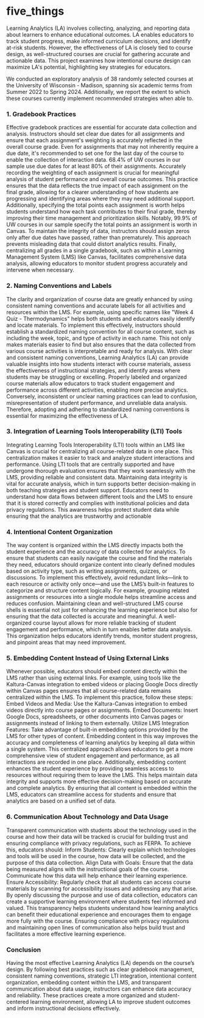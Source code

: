 # five_things

Learning Analytics (LA) involves collecting, analyzing, and reporting data about learners to enhance educational outcomes. LA enables educators to track student progress, make informed curriculum decisions, and identify at-risk students. However, the effectiveness of LA is closely tied to course design, as well-structured courses are crucial for gathering accurate and actionable data. This project examines how intentional course design can maximize LA's potential, highlighting key strategies for educators.

We conducted an exploratory analysis of 38 randomly selected courses at the University of Wisconsin - Madison, spanning six academic terms from Summer 2022 to Spring 2024. Additionally, we report the extent to which these courses currently implement recommended strategies when able to.

### 1. Gradebook Practices

Effective gradebook practices are essential for accurate data collection and analysis. Instructors should set clear due dates for all assignments and ensure that each assignment's weighting is accurately reflected in the overall course grade. Even for assignments that may not inherently require a due date, it's recommended to set one for the last day of the course to enable the collection of interaction data. 68.4% of UW courses in our sample use due dates for at least 80% of their assignments.
Accurately recording the weighting of each assignment is crucial for meaningful analysis of student performance and overall course outcomes. This practice ensures that the data reflects the true impact of each assignment on the final grade, allowing for a clearer understanding of how students are progressing and identifying areas where they may need additional support. Additionally, specifying the total points each assignment is worth helps students understand how each task contributes to their final grade, thereby improving their time management and prioritization skills. Notably, 99.9% of UW courses in our sample specify the total points an assignment is worth in Canvas.
To maintain the integrity of data, instructors should assign zeros only after due dates have passed, rather than prematurely. This approach prevents misleading data that could distort analytics results. Finally, centralizing all grades in a single gradebook, such as within a Learning Management System (LMS) like Canvas, facilitates comprehensive data analysis, allowing educators to monitor student progress accurately and intervene when necessary.

### 2. Naming Conventions and Labels

The clarity and organization of course data are greatly enhanced by using consistent naming conventions and accurate labels for all activities and resources within the LMS. For example, using specific names like "Week 4 Quiz - Thermodynamics" helps both students and educators easily identify and locate materials.
To implement this effectively, instructors should establish a standardized naming convention for all course content, such as including the week, topic, and type of activity in each name. This not only makes materials easier to find but also ensures that the data collected from various course activities is interpretable and ready for analysis.
With clear and consistent naming conventions, Learning Analytics (LA) can provide valuable insights into how students interact with course materials, assess the effectiveness of instructional strategies, and identify areas where students may be struggling or excelling.
Properly labeled and organized course materials allow educators to track student engagement and performance across different activities, enabling more precise analytics. Conversely, inconsistent or unclear naming practices can lead to confusion, misrepresentation of student performance, and unreliable data analysis. Therefore, adopting and adhering to standardized naming conventions is essential for maximizing the effectiveness of LA.

### 3. Integration of Learning Tools Interoperability (LTI) Tools

Integrating Learning Tools Interoperability (LTI) tools within an LMS like Canvas is crucial for centralizing all course-related data in one place. This centralization makes it easier to track and analyze student interactions and performance. Using LTI tools that are centrally supported and have undergone thorough evaluation ensures that they work seamlessly with the LMS, providing reliable and consistent data.
Maintaining data integrity is vital for accurate analysis, which in turn supports better decision-making in both teaching strategies and student support. Educators need to understand how data flows between different tools and the LMS to ensure that it is stored correctly and complies with institutional policies and data privacy regulations. This awareness helps protect student data while ensuring that the analytics are trustworthy and actionable

### 4. Intentional Content Organization

The way content is organized within the LMS directly impacts both the student experience and the accuracy of data collected for analytics. To ensure that students can easily navigate the course and find the materials they need, educators should organize content into clearly defined modules based on activity type, such as writing assignments, quizzes, or discussions.
To implement this effectively, avoid redundant links—link to each resource or activity only once—and use the LMS’s built-in features to categorize and structure content logically. For example, grouping related assignments or resources into a single module helps streamline access and reduces confusion.
Maintaining clean and well-structured LMS course shells is essential not just for enhancing the learning experience but also for ensuring that the data collected is accurate and meaningful. A well-organized course layout allows for more reliable tracking of student engagement and performance, which in turn enables better data analysis. This organization helps educators identify trends, monitor student progress, and pinpoint areas that may need improvement.

### 5. Embedding Content Instead of Using External Links

Whenever possible, educators should embed content directly within the LMS rather than using external links. For example, using tools like the Kaltura-Canvas integration to embed videos or placing Google Docs directly within Canvas pages ensures that all course-related data remains centralized within the LMS.
To implement this practice, follow these steps:
Embed Videos and Media: Use the Kaltura-Canvas integration to embed videos directly into course pages or assignments.
Embed Documents: Insert Google Docs, spreadsheets, or other documents into Canvas pages or assignments instead of linking to them externally.
Utilize LMS Integration Features: Take advantage of built-in embedding options provided by the LMS for other types of content.
Embedding content in this way improves the accuracy and completeness of learning analytics by keeping all data within a single system. This centralized approach allows educators to get a more comprehensive view of student engagement and performance, as all interactions are recorded in one place.
Additionally, embedding content enhances the student experience by providing seamless access to resources without requiring them to leave the LMS. This helps maintain data integrity and supports more effective decision-making based on accurate and complete analytics. By ensuring that all content is embedded within the LMS, educators can streamline access for students and ensure that analytics are based on a unified set of data.

### 6. Communication About Technology and Data Usage

Transparent communication with students about the technology used in the course and how their data will be tracked is crucial for building trust and ensuring compliance with privacy regulations, such as FERPA. To achieve this, educators should:
Inform Students: Clearly explain which technologies and tools will be used in the course, how data will be collected, and the purpose of this data collection.
Align Data with Goals: Ensure that the data being measured aligns with the instructional goals of the course. Communicate how this data will help enhance their learning experience.
Ensure Accessibility: Regularly check that all students can access course materials by scanning for accessibility issues and addressing any that arise.
By openly discussing the purpose and use of data collection, educators can create a supportive learning environment where students feel informed and valued. This transparency helps students understand how learning analytics can benefit their educational experience and encourages them to engage more fully with the course. Ensuring compliance with privacy regulations and maintaining open lines of communication also helps build trust and facilitates a more effective learning experience.

### Conclusion

Having the most effective Learning Analytics (LA) depends on the course’s design. By following best practices such as clear gradebook management, consistent naming conventions, strategic LTI integration, intentional content organization, embedding content within the LMS, and transparent communication about data usage, instructors can enhance data accuracy and reliability. These practices create a more organized and student-centered learning environment, allowing LA to improve student outcomes and inform instructional decisions effectively.
